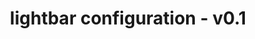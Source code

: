 ---
layout: default
category: bts
tags: [" sketchup"]
video: "https://player.vimeo.com/video/334919349?badge=0&amp;autopause=0&amp;player_id=0&amp;app_id=72231"
title: "lightbar configuration - v0.1"
thumbnail: "https://i.vimeocdn.com/video/781345673_295x166.jpg?r=pad"
---